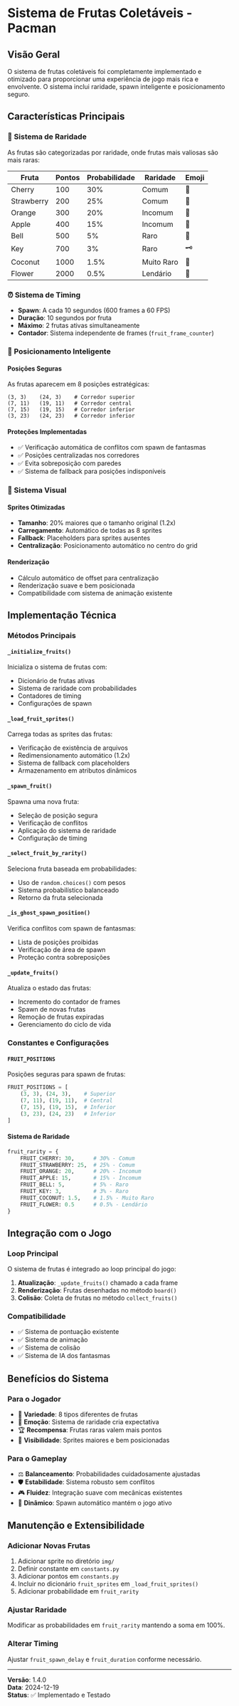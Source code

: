 # Sistema de Frutas Coletáveis - Pacman

## Visão Geral

O sistema de frutas coletáveis foi completamente implementado e otimizado para proporcionar uma experiência de jogo mais rica e envolvente. O sistema inclui raridade, spawn inteligente e posicionamento seguro.

## Características Principais

### 🍒 Sistema de Raridade

As frutas são categorizadas por raridade, onde frutas mais valiosas são mais raras:

| Fruta | Pontos | Probabilidade | Raridade | Emoji |
|-------|--------|---------------|----------|-------|
| Cherry | 100 | 30% | Comum | 🍒 |
| Strawberry | 200 | 25% | Comum | 🍓 |
| Orange | 300 | 20% | Incomum | 🍊 |
| Apple | 400 | 15% | Incomum | 🍎 |
| Bell | 500 | 5% | Raro | 🔔 |
| Key | 700 | 3% | Raro | 🗝️ |
| Coconut | 1000 | 1.5% | Muito Raro | 🥥 |
| Flower | 2000 | 0.5% | Lendário | 🌸 |

### ⏰ Sistema de Timing

- **Spawn**: A cada 10 segundos (600 frames a 60 FPS)
- **Duração**: 10 segundos por fruta
- **Máximo**: 2 frutas ativas simultaneamente
- **Contador**: Sistema independente de frames (`fruit_frame_counter`)

### 📍 Posicionamento Inteligente

#### Posições Seguras
As frutas aparecem em 8 posições estratégicas:

```
(3, 3)    (24, 3)    # Corredor superior
(7, 11)   (19, 11)   # Corredor central
(7, 15)   (19, 15)   # Corredor inferior
(3, 23)   (24, 23)   # Corredor inferior
```

#### Proteções Implementadas
- ✅ Verificação automática de conflitos com spawn de fantasmas
- ✅ Posições centralizadas nos corredores
- ✅ Evita sobreposição com paredes
- ✅ Sistema de fallback para posições indisponíveis

### 🎨 Sistema Visual

#### Sprites Otimizadas
- **Tamanho**: 20% maiores que o tamanho original (1.2x)
- **Carregamento**: Automático de todas as 8 sprites
- **Fallback**: Placeholders para sprites ausentes
- **Centralização**: Posicionamento automático no centro do grid

#### Renderização
- Cálculo automático de offset para centralização
- Renderização suave e bem posicionada
- Compatibilidade com sistema de animação existente

## Implementação Técnica

### Métodos Principais

#### `_initialize_fruits()`
Inicializa o sistema de frutas com:
- Dicionário de frutas ativas
- Sistema de raridade com probabilidades
- Contadores de timing
- Configurações de spawn

#### `_load_fruit_sprites()`
Carrega todas as sprites das frutas:
- Verificação de existência de arquivos
- Redimensionamento automático (1.2x)
- Sistema de fallback com placeholders
- Armazenamento em atributos dinâmicos

#### `_spawn_fruit()`
Spawna uma nova fruta:
- Seleção de posição segura
- Verificação de conflitos
- Aplicação do sistema de raridade
- Configuração de timing

#### `_select_fruit_by_rarity()`
Seleciona fruta baseada em probabilidades:
- Uso de `random.choices()` com pesos
- Sistema probabilístico balanceado
- Retorno da fruta selecionada

#### `_is_ghost_spawn_position()`
Verifica conflitos com spawn de fantasmas:
- Lista de posições proibidas
- Verificação de área de spawn
- Proteção contra sobreposições

#### `_update_fruits()`
Atualiza o estado das frutas:
- Incremento do contador de frames
- Spawn de novas frutas
- Remoção de frutas expiradas
- Gerenciamento do ciclo de vida

### Constantes e Configurações

#### `FRUIT_POSITIONS`
Posições seguras para spawn de frutas:
```python
FRUIT_POSITIONS = [
    (3, 3), (24, 3),    # Superior
    (7, 11), (19, 11),  # Central
    (7, 15), (19, 15),  # Inferior
    (3, 23), (24, 23)   # Inferior
]
```

#### Sistema de Raridade
```python
fruit_rarity = {
    FRUIT_CHERRY: 30,      # 30% - Comum
    FRUIT_STRAWBERRY: 25,  # 25% - Comum
    FRUIT_ORANGE: 20,      # 20% - Incomum
    FRUIT_APPLE: 15,       # 15% - Incomum
    FRUIT_BELL: 5,         # 5% - Raro
    FRUIT_KEY: 3,          # 3% - Raro
    FRUIT_COCONUT: 1.5,    # 1.5% - Muito Raro
    FRUIT_FLOWER: 0.5      # 0.5% - Lendário
}
```

## Integração com o Jogo

### Loop Principal
O sistema de frutas é integrado ao loop principal do jogo:
1. **Atualização**: `_update_fruits()` chamado a cada frame
2. **Renderização**: Frutas desenhadas no método `board()`
3. **Colisão**: Coleta de frutas no método `collect_fruits()`

### Compatibilidade
- ✅ Sistema de pontuação existente
- ✅ Sistema de animação
- ✅ Sistema de colisão
- ✅ Sistema de IA dos fantasmas

## Benefícios do Sistema

### Para o Jogador
- 🎯 **Variedade**: 8 tipos diferentes de frutas
- 🎲 **Emoção**: Sistema de raridade cria expectativa
- 🏆 **Recompensa**: Frutas raras valem mais pontos
- 👀 **Visibilidade**: Sprites maiores e bem posicionadas

### Para o Gameplay
- ⚖️ **Balanceamento**: Probabilidades cuidadosamente ajustadas
- 🛡️ **Estabilidade**: Sistema robusto sem conflitos
- 🎮 **Fluidez**: Integração suave com mecânicas existentes
- 🔄 **Dinâmico**: Spawn automático mantém o jogo ativo

## Manutenção e Extensibilidade

### Adicionar Novas Frutas
1. Adicionar sprite no diretório `img/`
2. Definir constante em `constants.py`
3. Adicionar pontos em `constants.py`
4. Incluir no dicionário `fruit_sprites` em `_load_fruit_sprites()`
5. Adicionar probabilidade em `fruit_rarity`

### Ajustar Raridade
Modificar as probabilidades em `fruit_rarity` mantendo a soma em 100%.

### Alterar Timing
Ajustar `fruit_spawn_delay` e `fruit_duration` conforme necessário.

---

**Versão**: 1.4.0  
**Data**: 2024-12-19  
**Status**: ✅ Implementado e Testado
